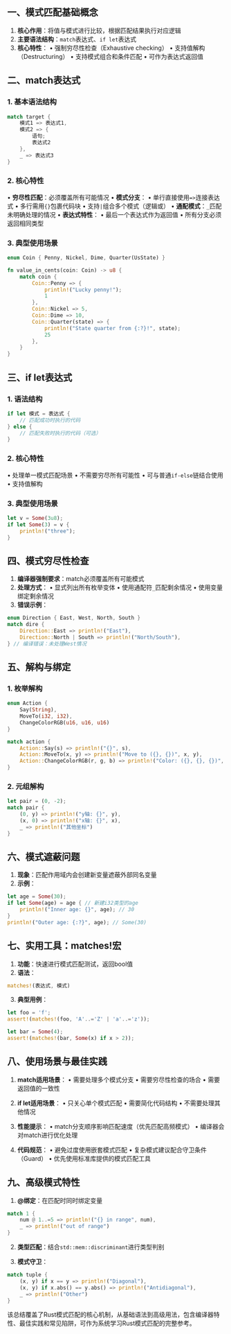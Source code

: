 

## 一、模式匹配基础概念
1. **核心作用**：将值与模式进行比较，根据匹配结果执行对应逻辑
2. **主要语法结构**：`match`表达式、`if let`表达式
3. **核心特性**：
   • 强制穷尽性检查（Exhaustive checking）
   • 支持值解构（Destructuring）
   • 支持模式组合和条件匹配
   • 可作为表达式返回值

## 二、match表达式
### 1. 基本语法结构
```rust
match target {
    模式1 => 表达式1,
    模式2 => {
        语句;
        表达式2
    },
    _ => 表达式3
}
```

### 2. 核心特性
• **穷尽性匹配**：必须覆盖所有可能情况
• **模式分支**：
  • 单行直接使用`=>`连接表达式
  • 多行需用`{}`包裹代码块
  • 支持`|`组合多个模式（逻辑或）
• **通配模式**：`_`匹配未明确处理的情况
• **表达式特性**：
  • 最后一个表达式作为返回值
  • 所有分支必须返回相同类型

### 3. 典型使用场景
```rust
enum Coin { Penny, Nickel, Dime, Quarter(UsState) }

fn value_in_cents(coin: Coin) -> u8 {
    match coin {
        Coin::Penny => {
            println!("Lucky penny!");
            1
        },
        Coin::Nickel => 5,
        Coin::Dime => 10,
        Coin::Quarter(state) => {
            println!("State quarter from {:?}!", state);
            25
        },
    }
}
```

## 三、if let表达式
### 1. 语法结构
```rust
if let 模式 = 表达式 {
    // 匹配成功时执行的代码
} else {
    // 匹配失败时执行的代码（可选）
}
```

### 2. 核心特性
• 处理单一模式匹配场景
• 不需要穷尽所有可能性
• 可与普通`if-else`链结合使用
• 支持值解构

### 3. 典型使用场景
```rust
let v = Some(3u8);
if let Some(3) = v {
    println!("three");
}
```

## 四、模式穷尽性检查
1. **编译器强制要求**：match必须覆盖所有可能模式
2. **处理方式**：
   • 显式列出所有枚举变体
   • 使用通配符`_`匹配剩余情况
   • 使用变量绑定剩余情况
3. **错误示例**：
```rust
enum Direction { East, West, North, South }
match dire {
    Direction::East => println!("East"),
    Direction::North | South => println!("North/South"),
} // 编译错误：未处理West情况
```

## 五、解构与绑定
### 1. 枚举解构
```rust
enum Action {
    Say(String),
    MoveTo(i32, i32),
    ChangeColorRGB(u16, u16, u16)
}

match action {
    Action::Say(s) => println!("{}", s),
    Action::MoveTo(x, y) => println!("Move to ({}, {})", x, y),
    Action::ChangeColorRGB(r, g, b) => println!("Color: ({}, {}, {})", r, g, b)
}
```

### 2. 元组解构
```rust
let pair = (0, -2);
match pair {
    (0, y) => println!("y轴: {}", y),
    (x, 0) => println!("x轴: {}", x),
    _ => println!("其他坐标")
}
```

## 六、模式遮蔽问题
1. **现象**：匹配作用域内会创建新变量遮蔽外部同名变量
2. **示例**：
```rust
let age = Some(30);
if let Some(age) = age { // 新建i32类型的age
    println!("Inner age: {}", age); // 30
}
println!("Outer age: {:?}", age); // Some(30)
```

## 七、实用工具：matches!宏
1. **功能**：快速进行模式匹配测试，返回bool值
2. **语法**：
```rust
matches!(表达式, 模式)
```
3. **典型用例**：
```rust
let foo = 'f';
assert!(matches!(foo, 'A'..='Z' | 'a'..='z'));

let bar = Some(4);
assert!(matches!(bar, Some(x) if x > 2));
```

## 八、使用场景与最佳实践
1. **match适用场景**：
   • 需要处理多个模式分支
   • 需要穷尽性检查的场合
   • 需要返回值的一致性

2. **if let适用场景**：
   • 只关心单个模式匹配
   • 需要简化代码结构
   • 不需要处理其他情况

3. **性能提示**：
   • match分支顺序影响匹配速度（优先匹配高频模式）
   • 编译器会对match进行优化处理

4. **代码规范**：
   • 避免过度使用嵌套模式匹配
   • 复杂模式建议配合守卫条件（Guard）
   • 优先使用标准库提供的模式匹配工具

## 九、高级模式特性
1. **@绑定**：在匹配时同时绑定变量
```rust
match 1 {
    num @ 1..=5 => println!("{} in range", num),
    _ => println!("out of range")
}
```

2. **类型匹配**：结合`std::mem::discriminant`进行类型判别

3. **模式守卫**：
```rust
match tuple {
    (x, y) if x == y => println!("Diagonal"),
    (x, y) if x.abs() == y.abs() => println!("Antidiagonal"),
    _ => println!("Other")
}
```

该总结覆盖了Rust模式匹配的核心机制，从基础语法到高级用法，包含编译器特性、最佳实践和常见陷阱，可作为系统学习Rust模式匹配的完整参考。